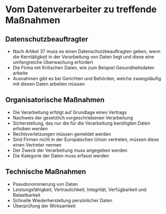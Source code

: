 # Vom Datenverarbeiter zu treffende Maßnahmen

## Datenschutzbeauftragter

+ Nach Artikel 37 muss es einen Datenschutzbeauftragten geben, wenn die Kerntätigkeit in der Verarbeitung von Daten liegt und diese eine umfangreiche Überwachung erfordert
+ Die Firma mit Kritischen Daten, wie zum Beispiel Gesundheitsdaten arbeite
+ Ausnahmen gibt es bei Gerichten und Behörden, welche zwangsläufig mit diesen Daten arbeiten müssen

## Organisatorische Maßnahmen

+ Die Verarbeitung erfolgt auf Grundlage eines Vertrags
+ Nachweis der gesetzlich vorgeschriebenen Verarbeitung
+ Sicherstellung, das nur die für die Verarbeitung benötigten Daten erhoben werden
+ Rechtsverletzungen müssen gemeldet werden
+ Sind Firmen nicht in der Europäischen Union vertreten, müssen diese einen Vertreter nennen
+ Der Zweck der Verarbeitung muss angegeben werden
+ Die Kategorie der Daten muss erfasst werden

## Technische Maßnahmen

+ Pseudonominierung von Daten
+ Leistungsfähigkeit, Vertraulichkeit, Integrität, Verfügbarkeit und Belastbarkeit
+ Schnelle Wiederherstellung persönlicher Daten
+ Überprüfung der Wirksamkeit
